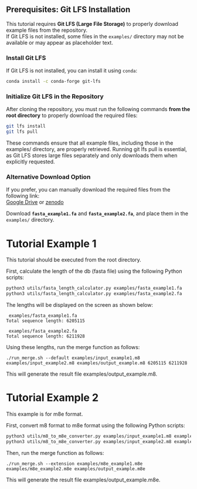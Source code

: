 ## Prerequisites: Git LFS Installation

This tutorial requires **Git LFS (Large File Storage)** to properly download example files from the repository.  
If Git LFS is not installed, some files in the `examples/` directory may not be available or may appear as placeholder text.

### Install Git LFS

If Git LFS is not installed, you can install it using `conda`:

```bash
conda install -c conda-forge git-lfs
```

### Initialize Git LFS in the Repository

After cloning the repository, you must run the following commands **from the root directory** to properly download the required files:

```bash
git lfs install
git lfs pull
```

These commands ensure that all example files, including those in the examples/ directory, are properly retrieved.
Running git lfs pull is essential, as Git LFS stores large files separately and only downloads them when explicitly requested.



### Alternative Download Option  

If you prefer, you can manually download the required files from the following link:  
[Google Drive](https://drive.google.com/drive/folders/12SUcbIlfDfh0tVNxh7crxiVo5pUpWvdy?usp=sharing)  or [zenodo](https://zenodo.org/records/14889774)

Download **`fasta_example1.fa`** and **`fasta_example2.fa`**, and place them in the `examples/` directory.



# Tutorial Example 1

This tutorial should be executed from the root directory.

First, calculate the length of the db (fasta file) using the following Python scripts:

```bash
python3 utils/fasta_length_calculator.py examples/fasta_example1.fa
python3 utils/fasta_length_calculator.py examples/fasta_example2.fa
```

The lengths will be displayed on the screen as shown below:
```
 examples/fasta_example1.fa
Total sequence length: 6205115

 examples/fasta_example2.fa
Total sequence length: 6211928
```

Using these lengths, run the merge function as follows:
```
./run_merge.sh --default examples/input_example1.m8 examples/input_example2.m8 examples/output_example.m8 6205115 6211928
```

This will generate the result file examples/output_example.m8.



# Tutorial Example 2

This example is for m8e format.

First, convert m8 format to m8e format using the following Python scripts:

```bash
python3 utils/m8_to_m8e_converter.py examples/input_example1.m8 examples/fasta_example1.fa examples/m8e_example1.m8e
python3 utils/m8_to_m8e_converter.py examples/input_example2.m8 examples/fasta_example2.fa examples/m8e_example2.m8e
```

Then, run the merge function as follows:
```
./run_merge.sh --extension examples/m8e_example1.m8e examples/m8e_example2.m8e examples/output_example.m8e
```

This will generate the result file examples/output_example.m8e.
